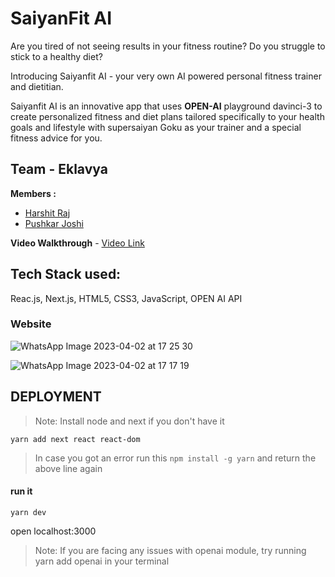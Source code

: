 # SaiyanFit AI
Are you tired of not seeing results in your fitness routine? Do you struggle to stick to a healthy diet?  

Introducing Saiyanfit AI - your very own AI powered personal fitness trainer and dietitian.

Saiyanfit AI is an innovative app that uses **OPEN-AI** playground davinci-3 to create personalized fitness and diet plans tailored specifically to your health goals and lifestyle with supersaiyan Goku as your trainer and a special fitness advice for you.


## Team  - Eklavya
**Members :** 
* [Harshit Raj](https://www.linkedin.com/in/harshit-raj-500606229/)
* [Pushkar Joshi](https://www.linkedin.com/in/pushkar-joshi-92635b234/)

**Video Walkthrough** - [Video Link](https://www.youtube.com/watch?v=X5ZxLjDtIaw)

## Tech Stack used:
Reac.js, Next.js, HTML5, CSS3, JavaScript, OPEN AI API

### Website
![WhatsApp Image 2023-04-02 at 17 25 30](https://user-images.githubusercontent.com/98808802/229351380-2980de44-1967-4e9c-8770-265f2716e029.jpeg)

![WhatsApp Image 2023-04-02 at 17 17 19](https://user-images.githubusercontent.com/98808802/229351383-9f19e0b7-f9af-46bb-ae6e-5993630479fd.jpeg)

## DEPLOYMENT
> Note: Install node and next if you don't have it

`yarn add next react react-dom`

> In case you got an error run this
> `npm install -g yarn`
> and return the above line again

#### run it
`yarn dev`

open localhost:3000

>Note: If you are facing any issues with openai module, try running yarn add openai in your terminal
